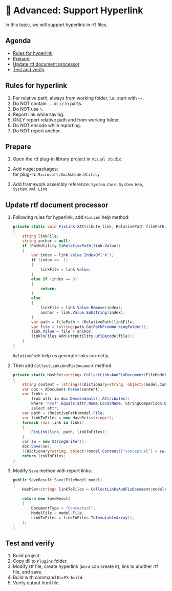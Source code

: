 ﻿🔧 Advanced: Support Hyperlink
===============================

In this topic, we will support hyperlink in rtf files.

Agenda
------
* [Rules for hyperlink](#rules-for-hyperlink)
* [Prepare](#prepare)
* [Update rtf document processor](#update-rtf-document-processor)
* [Test and verify](#test-and-verify)

Rules for hyperlink
--------------------
1.  For relative path, always from working folder, i.e. start with `~/`.
2.  Do NOT contain `..` or `//` in parts.
3.  Do NOT use `\`.
4.  Report link while saving.
5.  ONLY report relative path and from working folder.
6.  Do NOT encode while reporting.
7.  Do NOT report anchor.

Prepare
-------
1.  Open the rtf plug-in library project in `Visual Studio`.

2.  Add nuget packages:  
    for plug-in: `Microsoft.DocAsCode.Utility`

3.  Add framework assembly reference:
    `System.Core`, `System.Web`, `System.Xml.Linq`

Update rtf document processor
-----------------------------
1.  Following rules for hyperlink, add `FixLink` help method:
    ```c#
    private static void FixLink(XAttribute link, RelativePath filePath, HashSet<string> linkToFiles)
    {
        string linkFile;
        string anchor = null;
        if (PathUtility.IsRelativePath(link.Value))
        {
            var index = link.Value.IndexOf('#');
            if (index == -1)
            {
                linkFile = link.Value;
            }
            else if (index == 0)
            {
                return;
            }
            else
            {
                linkFile = link.Value.Remove(index);
                anchor = link.Value.Substring(index);
            }
            var path = filePath + (RelativePath)linkFile;
            var file = (string)path.GetPathFromWorkingFolder();
            link.Value = file + anchor;
            linkToFiles.Add(HttpUtility.UrlDecode(file));
        }
    }
    ```

    `RelativePath` help us generate links correctly.

2.  Then add `CollectLinksAndFixDocument` method:
    ```c#
    private static HashSet<string> CollectLinksAndFixDocument(FileModel model)
    {
        string content = (string)((Dictionary<string, object>)model.Content)["conceptual"];
        var doc = XDocument.Parse(content);
        var links =
            from attr in doc.Descendants().Attributes()
            where "href".Equals(attr.Name.LocalName, StringComparison.OrdinalIgnoreCase) || "src".Equals(attr.Name.LocalName, StringComparison.OrdinalIgnoreCase)
            select attr;
        var path = (RelativePath)model.File;
        var linkToFiles = new HashSet<string>();
        foreach (var link in links)
        {
            FixLink(link, path, linkToFiles);
        }
        var sw = new StringWriter();
        doc.Save(sw);
        ((Dictionary<string, object>)model.Content)["conceptual"] = sw.ToString();
        return linkToFiles;
    }
    ```

3.  Modify `Save` method with report links:
    ```c#
    public SaveResult Save(FileModel model)
    {
        HashSet<string> linkToFiles = CollectLinksAndFixDocument(model);

        return new SaveResult
        {
            DocumentType = "Conceptual",
            ModelFile = model.File,
            LinkToFiles = linkToFiles.ToImmutableArray(),
        };
    }
    ```

Test and verify
---------------
1.  Build project.
2.  Copy dll to `Plugins` folder.
3.  Modify rtf file, create hyperlink (`Word` can create it), link to another rtf file, and save.
4.  Build with command `DocFX build`.
5.  Verify output html file.